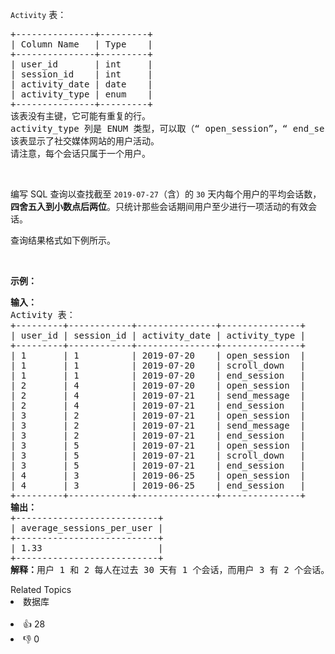 <p><code>Activity</code> 表：</p>

<pre>
+---------------+---------+
| Column Name   | Type    |
+---------------+---------+
| user_id       | int     |
| session_id    | int     |
| activity_date | date    |
| activity_type | enum    |
+---------------+---------+
该表没有主键，它可能有重复的行。
activity_type 列是 ENUM 类型，可以取（“ open_session”，“ end_session”，“ scroll_down”，“ send_message”）四种活动类型之一。
该表显示了社交媒体网站的用户活动。
请注意，每个会话只属于一个用户。</pre>

<p>&nbsp;</p>

<p>编写 SQL 查询以查找截至 <code>2019-07-27</code>（含）的 <code>30</code> 天内每个用户的平均会话数，<strong>四舍五入到小数点后两位</strong>。只统计那些会话期间用户至少进行一项活动的有效会话。</p>

<p>查询结果格式如下例所示。</p>

<p>&nbsp;</p>

<p><strong>示例：</strong></p>

<pre>
<strong>输入：</strong>
Activity 表：
+---------+------------+---------------+---------------+
| user_id | session_id | activity_date | activity_type |
+---------+------------+---------------+---------------+
| 1       | 1          | 2019-07-20    | open_session  |
| 1       | 1          | 2019-07-20    | scroll_down   |
| 1       | 1          | 2019-07-20    | end_session   |
| 2       | 4          | 2019-07-20    | open_session  |
| 2       | 4          | 2019-07-21    | send_message  |
| 2       | 4          | 2019-07-21    | end_session   |
| 3       | 2          | 2019-07-21    | open_session  |
| 3       | 2          | 2019-07-21    | send_message  |
| 3       | 2          | 2019-07-21    | end_session   |
| 3       | 5          | 2019-07-21    | open_session  |
| 3       | 5          | 2019-07-21    | scroll_down   |
| 3       | 5          | 2019-07-21    | end_session   |
| 4       | 3          | 2019-06-25    | open_session  |
| 4       | 3          | 2019-06-25    | end_session   |
+---------+------------+---------------+---------------+
<strong>输出：</strong>
+---------------------------+ 
| average_sessions_per_user |
+---------------------------+ 
| 1.33                      |
+---------------------------+
<strong>解释：</strong>用户 1 和 2 每人在过去 30 天有 1 个会话，而用户 3 有 2 个会话。所以平均是 (1 + 1 + 2) / 3 = 1.33 。
</pre>

<div><div>Related Topics</div><div><li>数据库</li></div></div><br><div><li>👍 28</li><li>👎 0</li></div>